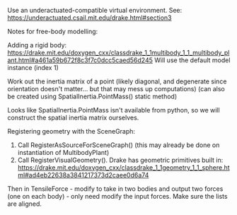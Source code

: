 Use an underactuated-compatible virtual environment. See: https://underactuated.csail.mit.edu/drake.html#section3


Notes for free-body modelling:

Adding a rigid body: https://drake.mit.edu/doxygen_cxx/classdrake_1_1multibody_1_1_multibody_plant.html#a461a59b672f8c3f7c0dcc5caed56d245
Will use the default model instance (index 1)

Work out the inertia matrix of a point (likely diagonal, and degenerate since orientation doesn't matter... 
but that may mess up computations) (can also be created using SpatialInertia.PointMass() static method)

Looks like SpatialInertia.PointMass isn't available from python, so we will construct the spatial inertia
matrix ourselves.

Registering geometry with the SceneGraph: 
1) Call RegisterAsSourceForSceneGraph() (this may already be done on instantiation of MultibodyPlant)
2) Call RegisterVisualGeometry(). Drake has geometric primitives built in: https://drake.mit.edu/doxygen_cxx/classdrake_1_1geometry_1_1_sphere.html#ad4eb22638a3841217373d2caee0d6a74

Then in TensileForce - modify to take in two bodies and output two forces (one on each body) - only need modify the input forces. Make sure the lists are aligned.

